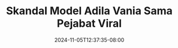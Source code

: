 --- 
title: "Skandal Model Adila Vania Sama Pejabat Viral"
description: "streaming   Skandal Model Adila Vania Sama Pejabat Viral gratis video full baru"
date: 2024-11-05T12:37:35-08:00
file_code: "7pkkpx5k2ymu"
draft: false
cover: "sn8nrxv28avfuom9.jpg"
tags: ["Skandal", "Model", "Adila", "Vania", "Sama", "Pejabat", "Viral", "bokep-indo", "bokep-viral", "bokep-ig"]
length: 219
fld_id: "1483099"
foldername: "Adila vania telegram"
categories: ["Adila vania telegram"]
views: 0
---